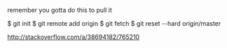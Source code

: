 remember you gotta do this to pull it 

$ git init
$ git remote add origin <repository url>
$ git fetch
$ git reset --hard origin/master

http://stackoverflow.com/a/38694182/765210

